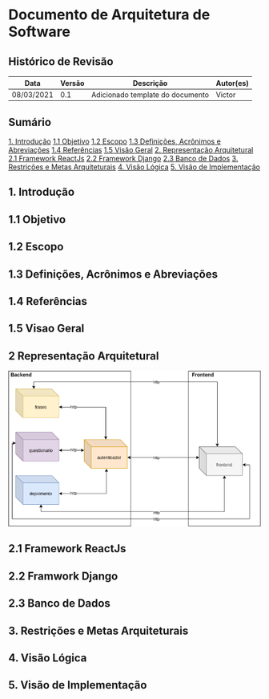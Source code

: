 # Documento de Arquitetura de Software


## Histórico de Revisão
|Data|Versão|Descrição|Autor(es)|
|---|---|---|---|
|08/03/2021|0.1|Adicionado template do documento| Victor |


## Sumário
[1. Introdução]()
[1.1 Objetivo]()
[1.2 Escopo]()
[1.3 Definições, Acrônimos e Abreviações]()
[1.4 Referências]()
[1.5 Visão Geral]()
[2. Representação Arquitetural]()
[2.1 Framework ReactJs]()
[2.2 Framework Django]()
[2.3 Banco de Dados]()
[3. Restrições e Metas Arquiteturais]()
[4. Visão Lógica]()
[5. Visão de Implementação]()


## 1. Introdução

## 1.1 Objetivo

## 1.2 Escopo

## 1.3 Definições, Acrônimos e Abreviações

## 1.4 Referências

## 1.5 Visao Geral

## 2 Representação Arquitetural
![arquitetura](img/diagrama_de_arquitetura.png)

## 2.1 Framework ReactJs

## 2.2 Framwork Django

## 2.3 Banco de Dados

## 3. Restrições e Metas Arquiteturais

## 4. Visão Lógica

## 5. Visão de Implementação

